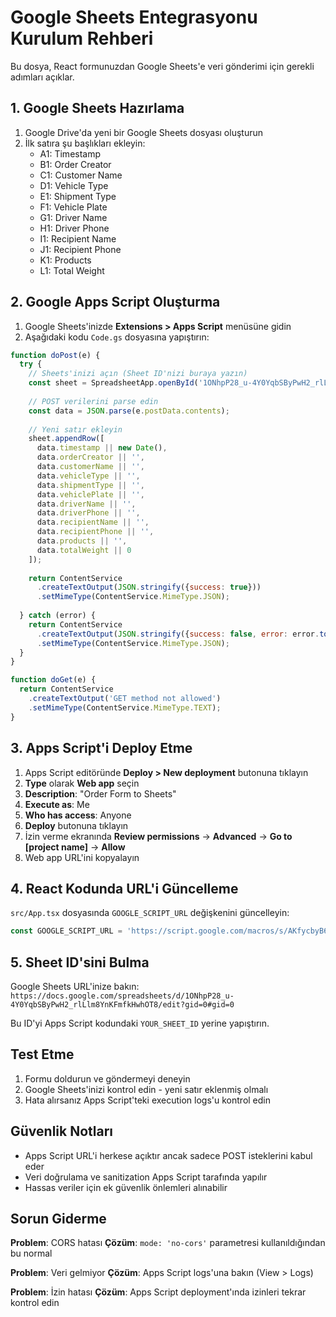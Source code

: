 # Google Sheets Entegrasyonu Kurulum Rehberi

Bu dosya, React formunuzdan Google Sheets'e veri gönderimi için gerekli adımları açıklar.

## 1. Google Sheets Hazırlama

1. Google Drive'da yeni bir Google Sheets dosyası oluşturun
2. İlk satıra şu başlıkları ekleyin:
   - A1: Timestamp
   - B1: Order Creator
   - C1: Customer Name
   - D1: Vehicle Type
   - E1: Shipment Type
   - F1: Vehicle Plate
   - G1: Driver Name
   - H1: Driver Phone
   - I1: Recipient Name
   - J1: Recipient Phone
   - K1: Products
   - L1: Total Weight

## 2. Google Apps Script Oluşturma

1. Google Sheets'inizde **Extensions > Apps Script** menüsüne gidin
2. Aşağıdaki kodu `Code.gs` dosyasına yapıştırın:

```javascript
function doPost(e) {
  try {
    // Sheets'inizi açın (Sheet ID'nizi buraya yazın)
    const sheet = SpreadsheetApp.openById('1ONhpP28_u-4Y0YqbSByPwH2_rlLlm8YnKFmfkHwhOT8').getActiveSheet();
    
    // POST verilerini parse edin
    const data = JSON.parse(e.postData.contents);
    
    // Yeni satır ekleyin
    sheet.appendRow([
      data.timestamp || new Date(),
      data.orderCreator || '',
      data.customerName || '',
      data.vehicleType || '',
      data.shipmentType || '',
      data.vehiclePlate || '',
      data.driverName || '',
      data.driverPhone || '',
      data.recipientName || '',
      data.recipientPhone || '',
      data.products || '',
      data.totalWeight || 0
    ]);
    
    return ContentService
      .createTextOutput(JSON.stringify({success: true}))
      .setMimeType(ContentService.MimeType.JSON);
      
  } catch (error) {
    return ContentService
      .createTextOutput(JSON.stringify({success: false, error: error.toString()}))
      .setMimeType(ContentService.MimeType.JSON);
  }
}

function doGet(e) {
  return ContentService
    .createTextOutput('GET method not allowed')
    .setMimeType(ContentService.MimeType.TEXT);
}
```

## 3. Apps Script'i Deploy Etme

1. Apps Script editöründe **Deploy > New deployment** butonuna tıklayın
2. **Type** olarak **Web app** seçin
3. **Description**: "Order Form to Sheets"
4. **Execute as**: Me
5. **Who has access**: Anyone
6. **Deploy** butonuna tıklayın
7. İzin verme ekranında **Review permissions** → **Advanced** → **Go to [project name]** → **Allow**
8. Web app URL'ini kopyalayın

## 4. React Kodunda URL'i Güncelleme

`src/App.tsx` dosyasında `GOOGLE_SCRIPT_URL` değişkenini güncelleyin:

```javascript
const GOOGLE_SCRIPT_URL = 'https://script.google.com/macros/s/AKfycbyB6zAKjK1-0VFbGENo6yOnyueaGGDcEJv4c4N-9HWf6koB4acud6dize3V7Qg5C15KGA/exec';
```

## 5. Sheet ID'sini Bulma

Google Sheets URL'inize bakın:
`https://docs.google.com/spreadsheets/d/1ONhpP28_u-4Y0YqbSByPwH2_rlLlm8YnKFmfkHwhOT8/edit?gid=0#gid=0`

Bu ID'yi Apps Script kodundaki `YOUR_SHEET_ID` yerine yapıştırın.

## Test Etme

1. Formu doldurun ve göndermeyi deneyin
2. Google Sheets'inizi kontrol edin - yeni satır eklenmiş olmalı
3. Hata alırsanız Apps Script'teki execution logs'u kontrol edin

## Güvenlik Notları

- Apps Script URL'i herkese açıktır ancak sadece POST isteklerini kabul eder
- Veri doğrulama ve sanitization Apps Script tarafında yapılır
- Hassas veriler için ek güvenlik önlemleri alınabilir

## Sorun Giderme

**Problem**: CORS hatası
**Çözüm**: `mode: 'no-cors'` parametresi kullanıldığından bu normal

**Problem**: Veri gelmiyor
**Çözüm**: Apps Script logs'una bakın (View > Logs)

**Problem**: İzin hatası
**Çözüm**: Apps Script deployment'ında izinleri tekrar kontrol edin